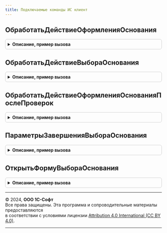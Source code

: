 ```yaml
---
title: Подключаемые команды ИС клиент
---
```



## ОбработатьДействиеОформленияОснования
<details style="margin: 1em 0; padding: 0.5em; border: 1px solid #ccc; border-radius: 6px;">

<summary style="font-weight: bold; cursor: pointer;">Описание, пример вызова</summary>

```bsl

Процедура ОбработатьДействиеОформленияОснования(ИмяПараметраКоманды, ПараметрыВыполнения) Экспорт
```

Пример вызова
```bsl
ПодключаемыеКомандыИСКлиент.ОбработатьДействиеОформленияОснования(ИмяПараметраКоманды, ПараметрыВыполнения) 
```
</details>

## ОбработатьДействиеВыбораОснования
<details style="margin: 1em 0; padding: 0.5em; border: 1px solid #ccc; border-radius: 6px;">

<summary style="font-weight: bold; cursor: pointer;">Описание, пример вызова</summary>

```bsl

Процедура ОбработатьДействиеВыбораОснования(ИмяПараметраКоманды, ПараметрыВыполнения) Экспорт
```

Пример вызова
```bsl
ПодключаемыеКомандыИСКлиент.ОбработатьДействиеВыбораОснования(ИмяПараметраКоманды, ПараметрыВыполнения) 
```
</details>

## ОбработатьДействиеОформленияОснованияПослеПроверок
<details style="margin: 1em 0; padding: 0.5em; border: 1px solid #ccc; border-radius: 6px;">

<summary style="font-weight: bold; cursor: pointer;">Описание, пример вызова</summary>

```bsl

Процедура ОбработатьДействиеОформленияОснованияПослеПроверок(ПараметрыВыполнения) Экспорт
```

Пример вызова
```bsl
ПодключаемыеКомандыИСКлиент.ОбработатьДействиеОформленияОснованияПослеПроверок(ПараметрыВыполнения) 
```
</details>

## ПараметрыЗавершенияВыбораОснования
<details style="margin: 1em 0; padding: 0.5em; border: 1px solid #ccc; border-radius: 6px;">

<summary style="font-weight: bold; cursor: pointer;">Описание, пример вызова</summary>

```bsl

// Возвращает структуру параметров завершения выбора основания.
//
// Возвращаемое значение:
//  Структура - Структура со свойствами:
//   * Форма                   - ФормаКлиентскогоПриложения   - форма, в которой происходит выбор основания,
//                             - Неопределено - инициализация структура
//   * ОповещениеПриЗавершении - ОписаниеОповещения - действие при выборе основания,
//                             - Неопределено - инициализация структура
//   * ПерезаполнениеДоступно  - Булево             - признак доступности объекта для перезаполнения.
Функция ПараметрыЗавершенияВыбораОснования() Экспорт
```

Пример вызова
```bsl
Результат = ПодключаемыеКомандыИСКлиент.ПараметрыЗавершенияВыбораОснования() 
```
</details>

## ОткрытьФормуВыбораОснования
<details style="margin: 1em 0; padding: 0.5em; border: 1px solid #ccc; border-radius: 6px;">

<summary style="font-weight: bold; cursor: pointer;">Описание, пример вызова</summary>

```bsl

Процедура ОткрытьФормуВыбораОснования(ИмяФормыВыбора, ПараметрыОткрытияФормы, Владелец, ДополнительныеПараметры) Экспорт
```

Пример вызова
```bsl
ПодключаемыеКомандыИСКлиент.ОткрытьФормуВыбораОснования(ИмяФормыВыбора, ПараметрыОткрытияФормы, Владелец, ДополнительныеПараметры) 
```
</details>

---

© 2024, **ООО 1С-Софт**  
Все права защищены. Эта программа и сопроводительные материалы предоставляются  
в соответствии с условиями лицензии [Attribution 4.0 International (CC BY 4.0)](https://creativecommons.org/licenses/by/4.0/legalcode).

---
